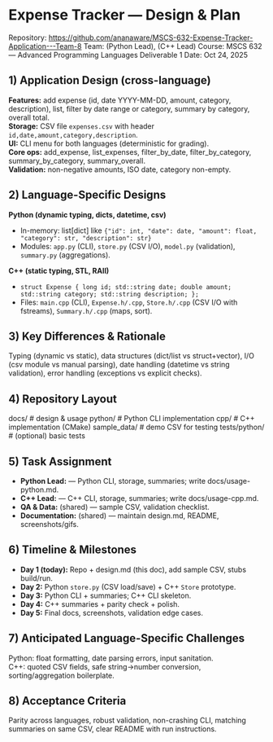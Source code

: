 # Expense Tracker — Design & Plan
Repository: https://github.com/ananaware/MSCS-632-Expense-Tracker-Application---Team-8
Team: <Your Name> (Python Lead), <Teammate Name> (C++ Lead)
Course: MSCS 632 — Advanced Programming Languages
Deliverable 1 Date: Oct 24, 2025

## 1) Application Design (cross-language)
**Features:** add expense (id, date YYYY-MM-DD, amount, category, description), list, filter by date range or category, summary by category, overall total.  
**Storage:** CSV file `expenses.csv` with header `id,date,amount,category,description`.  
**UI:** CLI menu for both languages (deterministic for grading).  
**Core ops:** add_expense, list_expenses, filter_by_date, filter_by_category, summary_by_category, summary_overall.  
**Validation:** non-negative amounts, ISO date, category non-empty.

## 2) Language-Specific Designs
**Python (dynamic typing, dicts, datetime, csv)**
- In-memory: list[dict] like `{"id": int, "date": date, "amount": float, "category": str, "description": str}`
- Modules: `app.py` (CLI), `store.py` (CSV I/O), `model.py` (validation), `summary.py` (aggregations).

**C++ (static typing, STL, RAII)**
- `struct Expense { long id; std::string date; double amount; std::string category; std::string description; };`
- Files: `main.cpp` (CLI), `Expense.h/.cpp`, `Store.h/.cpp` (CSV I/O with fstreams), `Summary.h/.cpp` (maps, sort).

## 3) Key Differences & Rationale
Typing (dynamic vs static), data structures (dict/list vs struct+vector), I/O (csv module vs manual parsing), date handling (datetime vs string validation), error handling (exceptions vs explicit checks).

## 4) Repository Layout
docs/ # design & usage
python/ # Python CLI implementation
cpp/ # C++ implementation (CMake)
sample_data/ # demo CSV for testing
tests/python/ # (optional) basic tests

## 5) Task Assignment
- **Python Lead:** <Name> — Python CLI, storage, summaries; write docs/usage-python.md.
- **C++ Lead:** <Name> — C++ CLI, storage, summaries; write docs/usage-cpp.md.
- **QA & Data:** (shared) — sample CSV, validation checklist.
- **Documentation:** (shared) — maintain design.md, README, screenshots/gifs.

## 6) Timeline & Milestones
- **Day 1 (today):** Repo + design.md (this doc), add sample CSV, stubs build/run.
- **Day 2:** Python `store.py` (CSV load/save) + C++ `Store` prototype.
- **Day 3:** Python CLI + summaries; C++ CLI skeleton.
- **Day 4:** C++ summaries + parity check + polish.
- **Day 5:** Final docs, screenshots, validation edge cases.

## 7) Anticipated Language-Specific Challenges
Python: float formatting, date parsing errors, input sanitation.  
C++: quoted CSV fields, safe string→number conversion, sorting/aggregation boilerplate.

## 8) Acceptance Criteria
Parity across languages, robust validation, non-crashing CLI, matching summaries on same CSV, clear README with run instructions.
